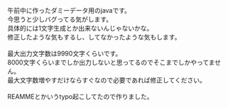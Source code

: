 午前中に作ったダミーデータ用のjavaです。<br>
今思うと少しバグってる気がします。<br>
具体的には1文字生成とか出来ないんじゃないかな。<br>
修正したような気もするし、してなかったような気もします。<br>
<br>
最大出力文字数は9990文字くらいです。<br>
8000文字くらいまでしか出力しないと思ってるのでそこまでしかやってません。<br>
最大文字数増やすだけならすぐなので必要であれば修正してください。<br>
<br>
REAMMEとかいうtypo起こしてたので作りました。
